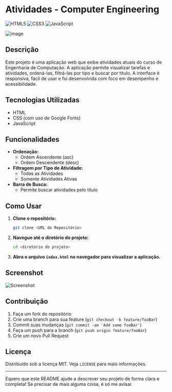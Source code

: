 # Atividades - Computer Engineering
![HTML5](https://img.shields.io/badge/HTML5-E34F26?style=for-the-badge&logo=html5&logoColor=white)
![CSS3](https://img.shields.io/badge/CSS3-1572B6?style=for-the-badge&logo=css3&logoColor=white)
![JavaScript](https://img.shields.io/badge/JavaScript-F7DF1E?style=for-the-badge&logo=javascript&logoColor=black)


![image](https://github.com/nyx-lab/moodle-activities-dashboard/assets/171764829/9b1954c2-c71e-43c2-9713-94bd6b8c5664)

## Descrição

Este projeto é uma aplicação web que exibe atividades atuais do curso de Engenharia de Computação. A aplicação permite visualizar tarefas e atividades, ordená-las, filtrá-las por tipo e buscar por título. A interface é responsiva, fácil de usar e foi desenvolvida com foco em desempenho e acessibilidade.

## Tecnologias Utilizadas

- HTML
- CSS (com uso de Google Fonts)
- JavaScript

## Funcionalidades

- **Ordenação:**
  - Ordem Ascendente (asc)
  - Ordem Descendente (desc)
- **Filtragem por Tipo de Atividade:**
  - Todas as Atividades
  - Somente Atividades Ativas
- **Barra de Busca:**
  - Permite buscar atividades pelo título

## Como Usar

1. **Clone o repositório:**
   ```bash
   git clone <URL do Repositório>
   ```
2. **Navegue até o diretório do projeto:**
   ```bash
   cd <diretório do projeto>
   ```
3. **Abra o arquivo `index.html` no navegador para visualizar a aplicação.**

## Screenshot

![Screenshot](screenshot.png)

## Contribuição

1. Faça um fork do repositório
2. Crie uma branch para sua feature (`git checkout -b feature/fooBar`)
3. Commit suas mudanças (`git commit -am 'Add some fooBar'`)
4. Faça um push para a branch (`git push origin feature/fooBar`)
5. Crie um novo Pull Request

## Licença

Distribuído sob a licença MIT. Veja `LICENSE` para mais informações.

---

Espero que este README ajude a descrever seu projeto de forma clara e completa! Se precisar de mais alguma coisa, é só me avisar.

